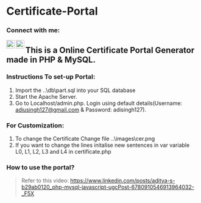 # Certificate-Portal
### Connect with me:
[<img align="left" alt="codeSTACKr | LinkedIn" width="22px" src="https://cdn.jsdelivr.net/npm/simple-icons@v3/icons/linkedin.svg" />][linkedin]
[<img align="left" alt="codeSTACKr | Instagram" width="22px" src="https://cdn.jsdelivr.net/npm/simple-icons@v3/icons/instagram.svg" />][instagram]

## This is a Online Certificate Portal Generator made in PHP & MySQL.

### Instructions To set-up Portal:
1. Import the ..\db\part.sql into your SQL database
2. Start the Apache Server.
3. Go to Localhost/admin.php. Login using default details(Username: adiusingh127@gmail.com & Password: adisingh127).

### For Customization:
1. To change the Certificate Change file ..\images\cer.png
2. If you want to change the lines initalise new sentences in var variable L0, L1, L2, L3 and L4 in certificate.php 

### How to use the portal?
> Refer to this video: https://www.linkedin.com/posts/aditya-s-b29ab0120_php-mysql-javascript-ugcPost-6780910546913964032-_F5X


<br />



[instagram]: https://www.instagram.com/adi_baba.exe/
[linkedin]: linkedin.com/in/aditya-s-b29ab0120/
